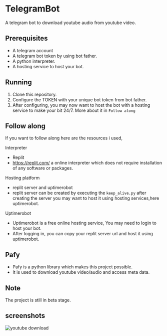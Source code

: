 # TelegramBot
A telegram bot to download youtube audio from youtube video.

## Prerequisites

- A telegram account
- A telegram bot token by using bot father.
- A python interpreter.
- A hosting service to host your bot.

## Running

1. Clone this repository.
2. Configure the TOKEN with your unique bot token from bot father.
3. After configuring, you may now want to host the bot with a hosting service to make your bit 24/7. More about it in `Follow along`
## Follow along

If you want to follow along here are the resources i used,

Interpreter

- Replit
- https://replit.com/ a online interpreter which does not require installation of any software or packages.

Hosting platform

- replit server and uptimerobot
- replit server can be created by executing the `keep_alive.py`
after creating the server you may want to host it using hosting services,here uptimerobot.

Uptimerobot

- Uptimerobot is a free online hosting service, You may need to login to host your bot.
- After logging in, you can copy your replit server url and host it using uptimerobot. 

## Pafy

- Pafy is a python library which makes this project possible.
- It is used to download youtube video/audio and access meta data.

## Note

The project is still in beta stage.

## screenshots
![youtube download](https://user-images.githubusercontent.com/91333786/143685642-ebf009bc-e0de-478f-9198-09f907a75d91.jpg)

